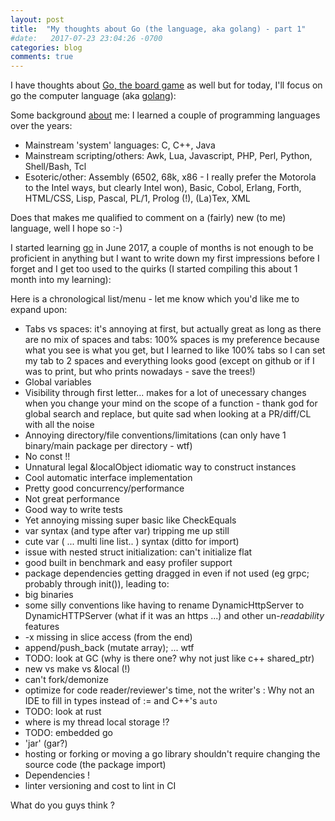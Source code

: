 ```yaml
---
layout: post
title:  "My thoughts about Go (the language, aka golang) - part 1"
#date:   2017-07-23 23:04:26 -0700
categories: blog
comments: true
---
```


I have thoughts about [Go, the board game](https://en.wikipedia.org/wiki/Go_(game)) as well but for today, I'll focus on go the computer language (aka [golang](https://golang.org/)):

Some background [about]({{home}}/about/) me: I learned a couple of programming languages over the years:

- Mainstream 'system' languages: C, C++, Java
- Mainstream scripting/others: Awk, Lua, Javascript, PHP, Perl, Python, Shell/Bash, Tcl
- Esoteric/other: Assembly (6502, 68k, x86 - I really prefer the Motorola to the Intel ways, but clearly Intel won), Basic, Cobol, Erlang, Forth, HTML/CSS, Lisp, Pascal, PL/1, Prolog (!), (La)Tex, XML

Does that makes me qualified to comment on a (fairly) new (to me) language, well I hope so :-)

I started learning [go](https://golang.org/) in June 2017, a couple of months is not enough to be proficient in anything
but I want to write down my first impressions before I forget and I get too used to the quirks (I started compiling this about 1 month into my learning):

Here is a chronological list/menu - let me know which you'd like me to expand upon:

- Tabs vs spaces: it's annoying at first, but actually great as long as there are no mix of spaces and tabs: 100% spaces is my preference because what you see is what you get, but I learned to like 100% tabs so I can set my tab to 2 spaces and everything looks good (except on github or if I was to print, but who prints nowadays - save the trees!)
- Global variables
- Visibility through first letter... makes for a lot of unecessary changes when you change your mind on the scope of a function - thank god for global search and replace, but quite sad when looking at a PR/diff/CL with all the noise
- Annoying directory/file conventions/limitations (can only have 1 binary/main package per directory - wtf)
- No const !!
- Unnatural legal &localObject idiomatic way to construct instances
- Cool automatic interface implementation
- Pretty good concurrency/performance
- Not great performance
- Good way to write tests
- Yet annoying missing super basic like CheckEquals
- var syntax (and type after var) tripping me up still
- cute var ( ... multi line list.. ) syntax (ditto for import)
- issue with nested struct initialization: can't initialize flat
- good built in benchmark and easy profiler support
- package dependencies getting dragged in even if not used (eg grpc; probably through init()), leading to:
- big binaries
- some silly conventions like having to rename DynamicHttpServer to DynamicHTTPServer (what if it was an https ...) and other un-<i>readability</i> features
- -x missing in slice access (from the end)
- append/push_back (mutate array); ... wtf
- TODO: look at GC (why is there one? why not just like c++ shared_ptr)
- new vs make vs &local (!)
- can't fork/demonize
- optimize for code reader/reviewer's time, not the writer's : Why not an IDE to fill in types instead of := and C++'s `auto`
- TODO: look at rust
- where is my thread local storage !?
- TODO: embedded go
- 'jar' (gar?)
- hosting or forking or moving a go library shouldn't require changing the source code (the package import)
- Dependencies !
- linter versioning and cost to lint in CI

What do you guys think ?
